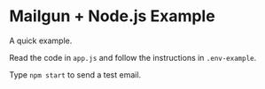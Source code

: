 # Mailgun + Node.js Example

A quick example.

Read the code in `app.js` and follow the instructions in `.env-example`.

Type `npm start` to send a test email.
